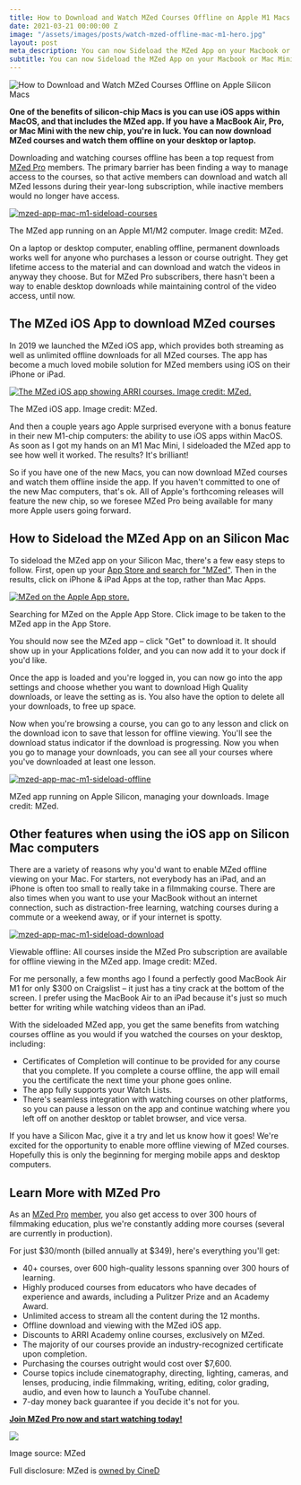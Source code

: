 ```yaml
---
title: How to Download and Watch MZed Courses Offline on Apple M1 Macs
date: 2021-03-21 00:00:00 Z
image: "/assets/images/posts/watch-mzed-offline-mac-m1-hero.jpg"
layout: post
meta_description: You can now Sideload the MZed App on your Macbook or Mac Mini
subtitle: You can now Sideload the MZed App on your Macbook or Mac Mini
---
```


![How to Download and Watch MZed Courses Offline on Apple Silicon Macs](/assets/images/posts/watch-mzed-offline-mac-m1-hero.jpg)

**One of the benefits of silicon-chip Macs is you can use iOS apps within MacOS, and that includes the MZed app. If you have a MacBook Air, Pro, or Mac Mini with the new chip, you're in luck. You can now download MZed courses and watch them offline on your desktop or laptop.**

Downloading and watching courses offline has been a top request from [MZed Pro](https://www.mzed.com/?tap_a=17272-420962&tap_s=3236215-f64fae) members. The primary barrier has been finding a way to manage access to the courses, so that active members can download and watch all MZed lessons during their year-long subscription, while inactive members would no longer have access.

[![mzed-app-mac-m1-sideload-courses](/assets/images/posts/mzed-app-mac-m1-sideload-courses.jpg)](/assets/images/posts/mzed-app-mac-m1-sideload-courses.jpg)

The MZed app running on an Apple M1/M2 computer. Image credit: MZed.

On a laptop or desktop computer, enabling offline, permanent downloads works well for anyone who purchases a lesson or course outright. They get lifetime access to the material and can download and watch the videos in anyway they choose. But for MZed Pro subscribers, there hasn't been a way to enable desktop downloads while maintaining control of the video access, until now.

## The MZed iOS App to download MZed courses

In 2019 we launched the MZed iOS app, which provides both streaming as well as unlimited offline downloads for all MZed courses. The app has become a much loved mobile solution for MZed members using iOS on their iPhone or iPad.

[![The MZed iOS app showing ARRI courses. Image credit: MZed.](/assets/images/posts/arri-tech-talk-course-phone.jpg)](/assets/images/posts/arri-tech-talk-course-phone.jpg)

The MZed iOS app. Image credit: MZed.

And then a couple years ago Apple surprised everyone with a bonus feature in their new M1-chip computers: the ability to use iOS apps within MacOS. As soon as I got my hands on an M1 Mac Mini, I sideloaded the MZed app to see how well it worked. The results? It's brilliant!

So if you have one of the new Macs, you can now download MZed courses and watch them offline inside the app. If you haven't committed to one of the new Mac computers, that's ok. All of Apple's forthcoming releases will feature the new chip, so we foresee MZed Pro being available for many more Apple users going forward.

## How to Sideload the MZed App on an Silicon Mac

To sideload the MZed app on your Silicon Mac, there's a few easy steps to follow. First, open up your [App Store and search for "MZed"](https://apps.apple.com/at/app/mzed/id1456561064). Then in the results, click on iPhone & iPad Apps at the top, rather than Mac Apps.

[![MZed on the Apple App store.](/assets/images/posts/mzed-app-store.jpg)](https://apps.apple.com/at/app/mzed/id1456561064)

Searching for MZed on the Apple App Store. Click image to be taken to the MZed app in the App Store.

You should now see the MZed app – click "Get" to download it. It should show up in your Applications folder, and you can now add it to your dock if you'd like.

Once the app is loaded and you're logged in, you can now go into the app settings and choose whether you want to download High Quality downloads, or leave the setting as is. You also have the option to delete all your downloads, to free up space.

Now when you're browsing a course, you can go to any lesson and click on the download icon to save that lesson for offline viewing. You'll see the download status indicator if the download is progressing. Now you when you go to manage your downloads, you can see all your courses where you've downloaded at least one lesson.

[![mzed-app-mac-m1-sideload-offline](/assets/images/posts/mzed-app-mac-m1-sideload-offline.jpg)](/assets/images/posts/mzed-app-mac-m1-sideload-offline.jpg)

MZed app running on Apple Silicon, managing your downloads. Image credit: MZed.

## Other features when using the iOS app on Silicon Mac computers

There are a variety of reasons why you'd want to enable MZed offline viewing on your Mac. For starters, not everybody has an iPad, and an iPhone is often too small to really take in a filmmaking course. There are also times when you want to use your MacBook without an internet connection, such as distraction-free learning, watching courses during a commute or a weekend away, or if your internet is spotty.

[![mzed-app-mac-m1-sideload-download](/assets/images/posts/mzed-app-mac-m1-sideload-download.jpg)](/assets/images/posts/mzed-app-mac-m1-sideload-download.jpg)

Viewable offline: All courses inside the MZed Pro subscription are available for offline viewing in the MZed app. Image credit: MZed.

For me personally, a few months ago I found a perfectly good MacBook Air M1 for only $300 on Craigslist – it just has a tiny crack at the bottom of the screen. I prefer using the MacBook Air to an iPad because it's just so much better for writing while watching videos than an iPad.

With the sideloaded MZed app, you get the same benefits from watching courses offline as you would if you watched the courses on your desktop, including:

-   Certificates of Completion will continue to be provided for any course that you complete. If you complete a course offline, the app will email you the certificate the next time your phone goes online.
-   The app fully supports your Watch Lists.
-   There's seamless integration with watching courses on other platforms, so you can pause a lesson on the app and continue watching where you left off on another desktop or tablet browser, and vice versa.

If you have a Silicon Mac, give it a try and let us know how it goes! We're excited for the opportunity to enable more offline viewing of MZed courses. Hopefully this is only the beginning for merging mobile apps and desktop computers.

## **Learn More with MZed Pro**

As an [MZed Pro](https://www.mzed.com/?tap_a=17272-420962&tap_s=3236215-f64fae) [](https://www.mzed.com/?tap_a=17272-420962&tap_s=3236215-f64fae)[member](https://www.mzed.com/?tap_a=17272-420962&tap_s=3236215-f64fae), you also get access to over 300 hours of filmmaking education, plus we're constantly adding more courses (several are currently in production).

For just $30/month (billed annually at $349), here's everything you'll get:

-   40+ courses, over 600 high-quality lessons spanning over 300 hours of learning.
-   Highly produced courses from educators who have decades of experience and awards, including a Pulitzer Prize and an Academy Award.
-   Unlimited access to stream all the content during the 12 months.
-   Offline download and viewing with the MZed iOS app.
-   Discounts to ARRI Academy online courses, exclusively on MZed.
-   The majority of our courses provide an industry-recognized certificate upon completion.
-   Purchasing the courses outright would cost over $7,600.
-   Course topics include cinematography, directing, lighting, cameras, and lenses, producing, indie filmmaking, writing, editing, color grading, audio, and even how to launch a YouTube channel.
-   7-day money back guarantee if you decide it's not for you.

[**Join MZed Pro now and start watching today!**](https://www.mzed.com/?tap_a=17272-420962&tap_s=3236215-f64fae)

[![](/assets/images/posts/mzed-courses-tiles-offline-mac.jpg)](https://www.mzed.com/?tap_a=17272-420962&tap_s=3236215-f64fae)

Image source: MZed

Full disclosure: MZed is [owned by CineD](https://www.cined.com/cined-acquires-mzed/)